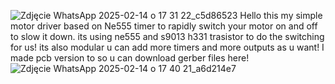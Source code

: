 ![Zdjęcie WhatsApp 2025-02-14 o 17 31 22_c5d86523](https://github.com/user-attachments/assets/ac384c2a-c691-4c5f-82d6-32137d8d59e6)
Hello this my simple motor driver based on Ne555 timer to rapidly switch your motor on and off to slow it down.
its using ne555 and s9013 h331 trasistor to do the switching for us!
its also modular u can add more timers and more outputs as u want!
I made pcb version to so u can download gerber files here!
![Zdjęcie WhatsApp 2025-02-14 o 17 40 21_a6d214e7](https://github.com/user-attachments/assets/172e6c2a-988c-4f9f-851b-289330fa8af9)
